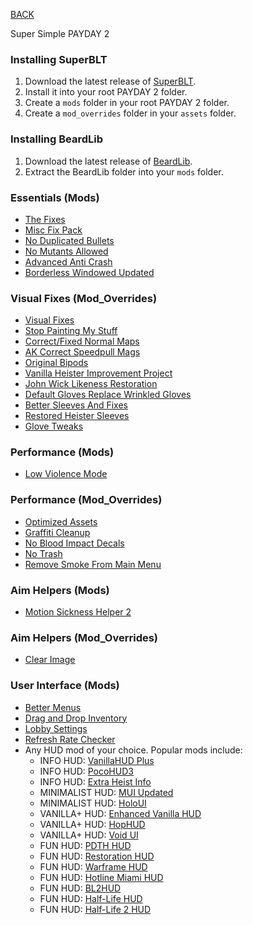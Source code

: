 
[BACK](..)

Super Simple PAYDAY 2

### Installing SuperBLT
1. Download the latest release of [SuperBLT](https://superblt.znix.xyz/#windows).
2. Install it into your root PAYDAY 2 folder.
3. Create a `mods` folder in your root PAYDAY 2 folder.
4. Create a `mod_overrides` folder in your `assets` folder.

### Installing BeardLib
1. Download the latest release of [BeardLib](https://modworkshop.net/mod/14924).
2. Extract the BeardLib folder into your `mods` folder.

### Essentials (Mods)
- [The Fixes](https://modworkshop.net/mod/23732)
- [Misc Fix Pack](https://github.com/Biblioklept/misc-fix-pack)
- [No Duplicated Bullets](https://pd2mods.z77.fr/no_duplicated_bullets.html)
- [No Mutants Allowed](https://pd2mods.z77.fr/no_mutants_allowed.html)
- [Advanced Anti Crash](https://modworkshop.net/mod/33294)
- [Borderless Windowed Updated](https://modworkshop.net/mod/27683)

### Visual Fixes (Mod_Overrides)
- [Visual Fixes](https://modworkshop.net/mod/37161)
- [Stop Painting My Stuff](https://modworkshop.net/mod/36338)
- [Correct/Fixed Normal Maps](https://modworkshop.net/mod/24922)
- [AK Correct Speedpull Mags](https://modworkshop.net/mod/19777)
- [Original Bipods](https://modworkshop.net/mod/28543)
- [Vanilla Heister Improvement Project](https://modworkshop.net/mod/40378)
- [John Wick Likeness Restoration](https://modworkshop.net/mod/40949)
- [Default Gloves Replace Wrinkled Gloves](https://modworkshop.net/mod/32514)
- [Better Sleeves And Fixes](https://modworkshop.net/mod/34542)
- [Restored Heister Sleeves](https://modworkshop.net/mod/33204)
- [Glove Tweaks](https://modworkshop.net/mod/38976)

### Performance (Mods)
- [Low Violence Mode](https://storage.modworkshop.net/mods/files/47995_162611_4hCoBFiY5rr1TGuu56Psnykr43h283y7ShkAtvi2.zip?filename=Low%20Violence%20Mode%205%201.zip)

### Performance (Mod_Overrides)
- [Optimized Assets](https://github.com/Biblioklept/optimized-assets)
- [Graffiti Cleanup](https://modworkshop.net/mod/19278)
- [No Blood Impact Decals](https://modworkshop.net/mod/25468)
- [No Trash](https://modworkshop.net/mod/12465)
- [Remove Smoke From Main Menu](https://modworkshop.net/mod/25372)

### Aim Helpers (Mods)
- [Motion Sickness Helper 2](https://github.com/Biblioklept/motion-sickness-helper-2)

### Aim Helpers (Mod_Overrides)
- [Clear Image](https://github.com/Biblioklept/clear-image)

### User Interface (Mods)
- [Better Menus](https://github.com/Biblioklept/better-menus)
- [Drag and Drop Inventory](https://pd2mods.z77.fr/drag_and_drop_inventory.html)
- [Lobby Settings](https://pd2mods.z77.fr/lobby_settings.html)
- [Refresh Rate Checker](https://pd2mods.z77.fr/refresh_rate_checker.html)
- Any HUD mod of your choice. Popular mods include:
   - INFO HUD: [VanillaHUD Plus](https://modworkshop.net/mod/25629)
   - INFO HUD: [PocoHUD3](https://modworkshop.net/mod/40870)
   - INFO HUD: [Extra Heist Info](https://modworkshop.net/mod/31915)
   - MINIMALIST HUD: [MUI Updated](https://modworkshop.net/mod/46681)
   - MINIMALIST HUD: [HoloUI](https://modworkshop.net/mod/12501)
   - VANILLA+ HUD: [Enhanced Vanilla HUD](https://modworkshop.net/mod/43776)
   - VANILLA+ HUD: [HopHUD](https://modworkshop.net/mod/31306)
   - VANILLA+ HUD: [Void UI](https://modworkshop.net/mod/20997)
   - FUN HUD: [PDTH HUD](https://modworkshop.net/mod/19900)
   - FUN HUD: [Restoration HUD](https://modworkshop.net/mod/28118)
   - FUN HUD: [Warframe HUD](https://modworkshop.net/mod/36010)
   - FUN HUD: [Hotline Miami HUD](https://modworkshop.net/mod/27294)
   - FUN HUD: [BL2HUD](https://modworkshop.net/mod/23623)
   - FUN HUD: [Half-Life HUD](https://modworkshop.net/mod/24035)
   - FUN HUD: [Half-Life 2 HUD](https://modworkshop.net/mod/27954)
